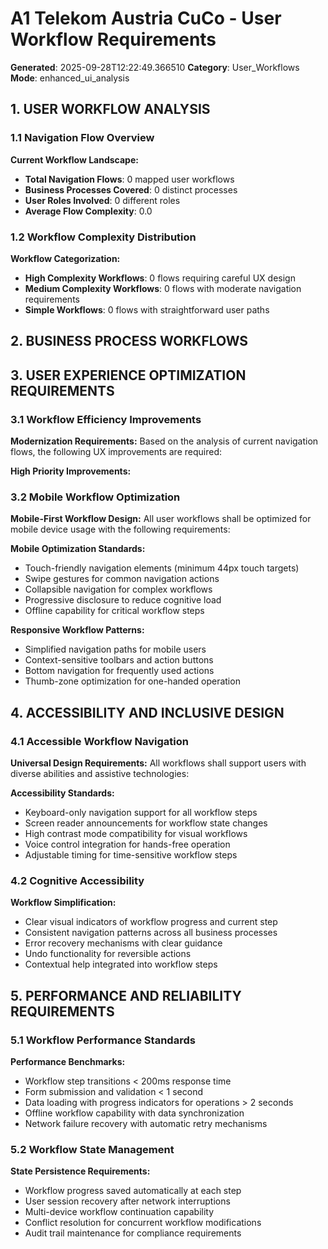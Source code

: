 # A1 Telekom Austria CuCo - User Workflow Requirements

**Generated**: 2025-09-28T12:22:49.366510
**Category**: User_Workflows
**Mode**: enhanced_ui_analysis

## 1. USER WORKFLOW ANALYSIS

### 1.1 Navigation Flow Overview

**Current Workflow Landscape:**
- **Total Navigation Flows**: 0 mapped user workflows
- **Business Processes Covered**: 0 distinct processes
- **User Roles Involved**: 0 different roles
- **Average Flow Complexity**: 0.0

### 1.2 Workflow Complexity Distribution

**Workflow Categorization:**
- **High Complexity Workflows**: 0 flows requiring careful UX design
- **Medium Complexity Workflows**: 0 flows with moderate navigation requirements
- **Simple Workflows**: 0 flows with straightforward user paths

## 2. BUSINESS PROCESS WORKFLOWS


## 3. USER EXPERIENCE OPTIMIZATION REQUIREMENTS

### 3.1 Workflow Efficiency Improvements

**Modernization Requirements:**
Based on the analysis of current navigation flows, the following UX improvements are required:

**High Priority Improvements:**

### 3.2 Mobile Workflow Optimization

**Mobile-First Workflow Design:**
All user workflows shall be optimized for mobile device usage with the following requirements:

**Mobile Optimization Standards:**
- Touch-friendly navigation elements (minimum 44px touch targets)
- Swipe gestures for common navigation actions
- Collapsible navigation for complex workflows
- Progressive disclosure to reduce cognitive load
- Offline capability for critical workflow steps

**Responsive Workflow Patterns:**
- Simplified navigation paths for mobile users
- Context-sensitive toolbars and action buttons
- Bottom navigation for frequently used actions
- Thumb-zone optimization for one-handed operation

## 4. ACCESSIBILITY AND INCLUSIVE DESIGN

### 4.1 Accessible Workflow Navigation

**Universal Design Requirements:**
All workflows shall support users with diverse abilities and assistive technologies:

**Accessibility Standards:**
- Keyboard-only navigation support for all workflow steps
- Screen reader announcements for workflow state changes
- High contrast mode compatibility for visual workflows
- Voice control integration for hands-free operation
- Adjustable timing for time-sensitive workflow steps

### 4.2 Cognitive Accessibility

**Workflow Simplification:**
- Clear visual indicators of workflow progress and current step
- Consistent navigation patterns across all business processes
- Error recovery mechanisms with clear guidance
- Undo functionality for reversible actions
- Contextual help integrated into workflow steps

## 5. PERFORMANCE AND RELIABILITY REQUIREMENTS

### 5.1 Workflow Performance Standards

**Performance Benchmarks:**
- Workflow step transitions < 200ms response time
- Form submission and validation < 1 second
- Data loading with progress indicators for operations > 2 seconds
- Offline workflow capability with data synchronization
- Network failure recovery with automatic retry mechanisms

### 5.2 Workflow State Management

**State Persistence Requirements:**
- Workflow progress saved automatically at each step
- User session recovery after network interruptions
- Multi-device workflow continuation capability
- Conflict resolution for concurrent workflow modifications
- Audit trail maintenance for compliance requirements

